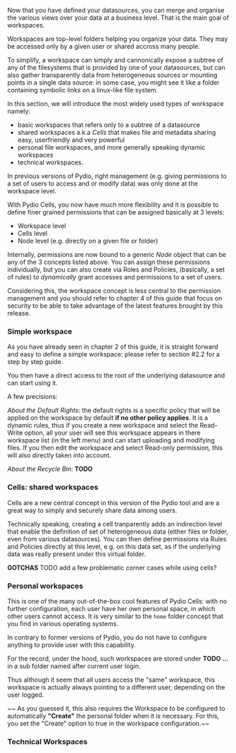 
Now that you have defined your datasources, you can merge and organise the various views over your data at a business level. That is the main goal of workspaces.

Workspaces are top-level folders helping you organize your data. They may be accessed only by a given user or shared accross many people.

To simplify, a workspace can simply and cannonically expose a subtree of any of the filesystems that is provided by one of your datasources, but can also gather transparently data from heterogeneous sources or mounting points in a single data source: in some case, you might see it like a folder containing symbolic links on a linux-like file system.

In this section, we will introduce the most widely used types of workspace namely:

- basic workspaces that refers only to a subtree of a datasource
- shared workspaces a.k.a _Cells_ that makes file and metadata sharing easy, userfriendly and very powerful
- personal file workspaces, and more generally speaking dynamic workspaces
- technical workspaces.

In previous versions of Pydio, right management (e.g. giving permissions to a set of users to access and or modify data) was only done at the workspace level.

With Pydio Cells, you now have much more flexibility and it is possible to define finer grained permissions that can be assigned basically at 3 levels:

- Workspace level
- Cells level
- Node level (e.g. directly on a given file or folder)

Internally, permissions are now bound to a generic _Node_ object that can be any of the 3 concepts listed above.  You can assign these permissions individually, but you can also create via Roles and Policies, (basically, a set of rules) to _dynamically_ grant accesses and permissions to a set of users. 

Considering this, the workspace concept is less central to the permission management and you should refer to chapter 4 of this guide that focus on security to be able to take advantage of the latest features brought by this release.

### Simple workspace

As you have already seen in chapter 2 of this guide, it is straight forward and easy to define a simple workspace: please refer to section #2.2 for a step by step guide.

You then have a direct access to the root of the underlying datasource and can start using it.

A few precisions:

*About the Default Rights*: the default rights is a specific policy that will be applied on the workspace by default **if no other policy applies**.
It is a dynamic rules, thus if you create a new workspace and select the Read-Write option, all your user will see this workspace appears in there workspace list (in the left menu) and can start uploading and modifying files.
If you then edit the workspace and select Read-only permission, this will also directly taken into account.

*About the Recycle Bin*: **TODO**

### Cells: shared workspaces

Cells are a new central concept in this version of the Pydio tool and are a great way to simply and securely share data among users.

Technically speaking, creating a cell tranparently adds an indirection level that enable the definition of set of heterogeneous data (either files or folder, even from various datasources).
You can then define permissions via Rules and Policies directly at this level, e.g. on this data set, as if the underlying data was really present under this virtual folder.

**GOTCHAS** TODO add a few problematic corner cases while using cells?


### Personal workspaces

This is one of the many out-of-the-box cool features of Pydio Cells: with no further configuration, each user have her own personal space, in which other users cannot access. It is very similar to the `home` folder concept that you find in various operating systems.

In contrary to former versions of Pydio, you do not have to configure anything to provide user with this capability. 

For the record, under the hood, such workspaces are stored under **TODO ...** in a sub folder named after current user login. 

Thus although it seem that all users access the "same" workspace, this workspace is actually always pointing to a different user, depending on the user logged.

~~ As you guessed it, this also requires the Workspace to be configured to automatically **"Create"** the personal folder when it is necessary. For this, you set the "Create" option to true in the workspace configuration.~~

### Technical Workspaces 